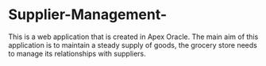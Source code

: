 # Supplier-Management-
This is a web application that is created in Apex Oracle. The main aim of this application is to maintain a steady supply of goods, the grocery store needs to manage its relationships with suppliers. 
